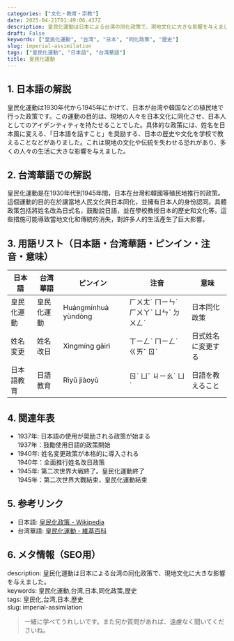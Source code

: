 ```yaml
---
categories: ["文化・教育・宗教"]
date: 2025-04-21T01:49:06.437Z
description: 皇民化運動は日本による台湾の同化政策で、現地文化に大きな影響を与えました。
draft: False
keywords: ["皇民化運動", "台湾", "日本", "同化政策", "歴史"]
slug: imperial-assimilation
tags: ["皇民化運動", "日本語", "台湾華語"]
title: 皇民化運動
---
```




## 1. 日本語の解説  
皇民化運動は1930年代から1945年にかけて、日本が台湾や韓国などの植民地で行った政策です。この運動の目的は、現地の人々を日本文化に同化させ、日本人としてのアイデンティティを持たせることでした。具体的な政策には、姓名を日本風に変える、「日本語を話すこと」を奨励する、日本の歴史や文化を学校で教えることなどがありました。これは現地の文化や伝統を失わせる恐れがあり、多くの人々の生活に大きな影響を与えました。

## 2. 台湾華語での解説  
皇民化運動是在1930年代到1945年間，日本在台灣和韓國等殖民地推行的政策。這個運動的目的在於讓當地人民文化與日本同化，並擁有日本人的身份認同。具體政策包括將姓名改為日式名，鼓勵說日語，並在學校教授日本的歷史和文化等。這些措施可能導致當地文化和傳統的消失，對許多人的生活產生了巨大影響。

## 3. 用語リスト（日本語・台湾華語・ピンイン・注音・意味）  

| 日本語      | 台湾華語         | ピンイン        | 注音      | 意味                           |
|--------------|----------------|----------------|------------|------------------------------|
| 皇民化運動  | 皇民化運動     | Huángmínhuà yùndòng | ㄏㄨㄤˊ ㄇㄧㄣˊ ㄏㄨㄚˋ ㄩㄣˋ ㄉㄨㄥˋ | 日本同化政策                |
| 姓名変更    | 姓名改日       | Xìngmíng gǎirì  | ㄒㄧㄥˋ ㄇㄧㄥˊ ㄍㄞˇ ㄖˋ | 日式姓名に変更する        |
| 日本語教育  | 日語教育       | Rìyǔ jiàoyù   | ㄖˋ ㄩˇ ㄐㄧㄠˋ ㄩˋ | 日語を教えること          |

## 4. 関連年表  
- 1937年: 日本語の使用が奨励される政策が始まる  
  1937年：鼓勵使用日語的政策開始  
- 1940年: 姓名変更政策が本格的に導入される  
  1940年：全面推行姓名改日政策  
- 1945年: 第二次世界大戦終了。皇民化運動終了  
  1945年：第二次世界大戰結束，皇民化運動結束  

## 5. 参考リンク  
- 日本語: [皇民化政策 - Wikipedia](https://ja.wikipedia.org/wiki/皇民化政策)  
- 台湾華語: [皇民化運動 - 維基百科](https://zh.wikipedia.org/wiki/皇民化運動)  

## 6. メタ情報（SEO用）  
description: 皇民化運動は日本による台湾の同化政策で、現地文化に大きな影響を与えました。  
keywords: 皇民化運動,台湾,日本,同化政策,歴史  
tags: 皇民化,台湾,日本,歴史  
slug: imperial-assimilation  

> 一緒に学べてうれしいです。また何か質問があれば、遠慮なく聞いてくださいね。
